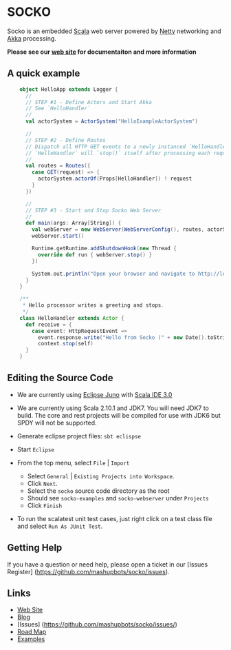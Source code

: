 # SOCKO

Socko is an embedded [Scala](http://www.scala-lang.org/) web server powered by
[Netty](http://netty.io/) networking and [Akka](http://akka.io/) processing.

**Please see our [web site](http://sockoweb.org/) for documentaiton and more information**

## A quick example

```scala
    object HelloApp extends Logger {
      //
      // STEP #1 - Define Actors and Start Akka
      // See `HelloHandler`
      //
      val actorSystem = ActorSystem("HelloExampleActorSystem")

      //
      // STEP #2 - Define Routes
      // Dispatch all HTTP GET events to a newly instanced `HelloHandler` actor for processing.
      // `HelloHandler` will `stop()` itself after processing each request.
      //
      val routes = Routes({
        case GET(request) => {
          actorSystem.actorOf(Props[HelloHandler]) ! request
        }
      })

      //
      // STEP #3 - Start and Stop Socko Web Server
      //
      def main(args: Array[String]) {
        val webServer = new WebServer(WebServerConfig(), routes, actorSystem)
        webServer.start()

        Runtime.getRuntime.addShutdownHook(new Thread {
          override def run { webServer.stop() }
        })

        System.out.println("Open your browser and navigate to http://localhost:8888")
      }
    }

    /**
     * Hello processor writes a greeting and stops.
     */
    class HelloHandler extends Actor {
      def receive = {
        case event: HttpRequestEvent =>
          event.response.write("Hello from Socko (" + new Date().toString + ")")
          context.stop(self)
      }
    }
```

## Editing the Source Code

* We are currently using [Eclipse Juno](http://www.eclipse.org/downloads/packages/eclipse-ide-java-ee-developers/junosr1) 
  with [Scala IDE 3.0](http://scala-ide.org/download/current.html)

* We are currently using Scala 2.10.1 and JDK7. You will need JDK7 to build.
  The core and rest projects will be compiled for use with JDK6 but SPDY will 
  not be supported.

* Generate eclipse project files: `sbt eclispse`

* Start `Eclipse`

* From the top menu, select `File` | `Import`
  * Select `General` | `Existing Projects into Workspace`. 
  * Click `Next`.
  * Select the `socko` source code directory as the root
  * Should see `socko-examples` and `socko-webserver` under `Projects`
  * Click `Finish`

* To run the scalatest unit test cases, just right click on a test class file and select `Run As JUnit Test`.

## Getting Help

If you have a question or need help, please open a ticket in our [Issues Register] (https://github.com/mashupbots/socko/issues).

## Links

* [Web Site](http://sockoweb.org/)
* [Blog](http://sockoweb.org/blog)
* [Issues] (https://github.com/mashupbots/socko/issues/)
* [Road Map](https://github.com/mashupbots/socko/issues/milestones)
* [Examples](https://github.com/mashupbots/socko/tree/master/socko-examples/src/main/scala/org/mashupbots/socko/examples)

  
